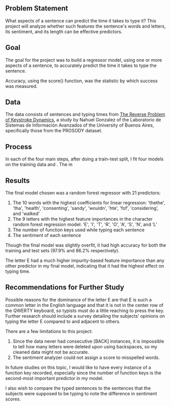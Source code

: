 ## Problem Statement

What aspects of a sentence can predict the time it takes to type it? This project will analyze whether such features the sentence's words and letters, its sentiment, and its length can be effective predictors.

## Goal

The goal for the project was to build a regressor model, using one or more aspects of a sentence, to accurately predict the time it takes to type the sentence.

Accuracy, using the score() function, was the statistic by which success was measured.

## Data

The data consists of sentences and typing times from [The Reverse Problem of Keystroke Dynamics](https://ieee-dataport.org/documents/dataset-reverse-problem-keystroke-dynamics-guessing-typed-text-keystroke-timings), a study by Nahuel Gonzalez of the Laboratorio de Sistemas de Información Avanzados of the University of Buenos Aires, specifically those from the PROSODY dataset.

## Process

In each of the four main steps, after doing a train-test split, I fit four models on the training data and . The m

## Results

The final model chosen was a random forest regressor with 21 predictors:
1. The 10 words with the highest coefficients for linear regression: 'thethe', 'tha', 'health', 'consenting', 'sandy', 'wouldn', 'hte', 'fof’, 'considering’, and 'walked’
2. The 9 letters with the highest feature importances in the character random forest regression model: 'E', 'I', 'T', 'R', 'O', 'A', 'S', 'N’, and ‘L’
3. The number of function keys used while typing each sentence
4. The sentiment of each sentence

Though the final model was slightly overfit, it had high accuracy for both the training and test sets (97.9% and 86.2% respectively).

The letter E had a much higher impurity-based feature importance than any other predictor in my final model, indicating that it had the highest effect on typing time.

## Recommendations for Further Study

Possible reasons for the dominance of the letter E are that E is such a common letter in the English language and that it is not in the center row of the QWERTY keyboard, so typists must do a little reaching to press the key. Further research should include a survey detailing the subjects' opinions on typing the letter E compared to and adjacent to others.

There are a few limitations to this project:
1. Since the data never had consecutive [BACK] instances, it is impossible to tell how many letters were deleted upon using backspaces, so my cleaned data might not be accurate.
2. The sentiment analyzer could not assign a score to misspelled words.

In future studies on this topic, I would like to have every instance of a function key recorded, especially since the number of function keys is the second-most important predictor in my model.

I also wish to compare the typed sentences to the sentences that the subjects were supposed to be typing to note the difference in sentiment scores.